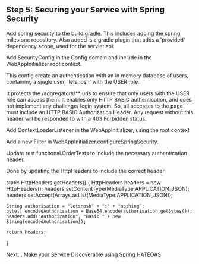 ## Step 5: Securing your Service with Spring Security


Add spring security to the build.gradle.  This includes adding the spring milestone repository.
Also added is a gradle plugin that adds a 'provided' dependency scope, used for the servlet api.

Add SecurityConfig in the Config domain and include in the WebAppInitializer root context.

 This config create an authentication with an in memory database of users, containing a single user, 'letsnosh' with the USER role.

 It protects the /aggregators/** urls to ensure that only users with the USER role can access them.
 It enables only HTTP BASIC authentication, and does not implement any challenge/ login system.
   So, all accesses to the page must include an HTTP BASIC Authorization Header. Any request without this header will be responded to with a 403 Forbidden status.

Add ContextLoaderListener in the WebAppInitializer, using the root context

Add a new Filter in WebAppInitializer.configureSpringSecurity.


Update rest.funcitonal.OrderTests to include the necessary authentication header.

Done by updating the HttpHeaders to include the correct header

static HttpHeaders getHeaders() {
    HttpHeaders headers = new HttpHeaders();
    headers.setContentType(MediaType.APPLICATION_JSON);
    headers.setAccept(Arrays.asList(MediaType.APPLICATION_JSON));

    String authorisation = "letsnosh" + ":" + "noshing";
    byte[] encodedAuthorisation = Base64.encode(authorisation.getBytes());
    headers.add("Authorization", "Basic " + new String(encodedAuthorisation));

    return headers;
  }

[Next… Make your Service Discoverable using Spring HATEOAS](../6/)
